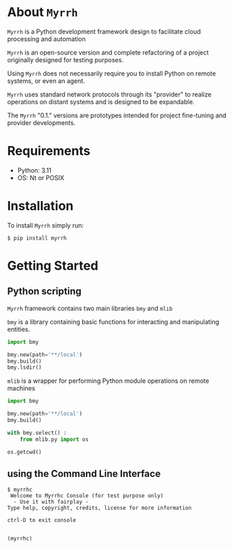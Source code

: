 About `Myrrh`
=============
`Myrrh` is a Python development framework design to facilitate cloud processing and automation

`Myrrh` is an open-source version and complete refactoring of a project originally designed for testing purposes. 

Using `Myrrh` does not necessarily require you to install Python on remote systems, or even an agent.

`Myrrh` uses standard network protocols through its "provider" to realize operations on distant systems and is designed to be expandable.

The `Myrrh` "0.1." versions are prototypes intended for project fine-tuning and provider developments.

Requirements
============

* Python: 3.11
* OS: Nt or POSIX

Installation
============

To install `Myrrh` simply run:

```shell
$ pip install myrrh
```

Getting Started
===============

Python scripting
----------------

`Myrrh` framework contains two main libraries `bmy` and `mlib`

`bmy` is a library containing basic functions for interacting and manipulating entities.

```python
import bmy

bmy.new(path='**/local')
bmy.build()
bmy.lsdir()
```

`mlib` is a wrapper for performing Python module operations on remote machines

```python
import bmy

bmy.new(path='**/local')
bmy.build()

with bmy.select() :
    from mlib.py import os

os.getcwd()
```

using the Command Line Interface
--------------------------------

```shell
$ myrrhc
 Welcome to Myrrhc Console (for test purpose only)
  - Use it with fairplay -
Type help, copyright, credits, license for more information

ctrl-D to exit console


(myrrhc)
```

